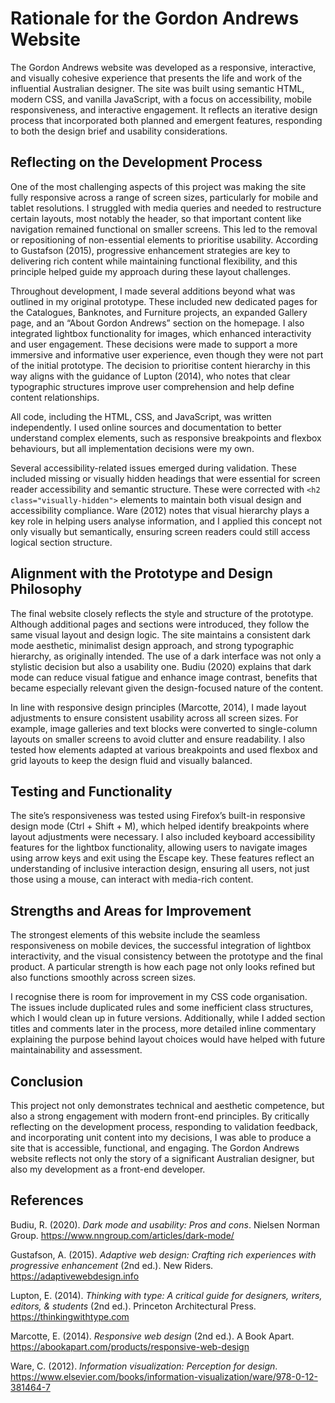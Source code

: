 # Rationale for the Gordon Andrews Website

The Gordon Andrews website was developed as a responsive, interactive, and visually cohesive experience that presents the life and work of the influential Australian designer. The site was built using semantic HTML, modern CSS, and vanilla JavaScript, with a focus on accessibility, mobile responsiveness, and interactive engagement. It reflects an iterative design process that incorporated both planned and emergent features, responding to both the design brief and usability considerations.

## Reflecting on the Development Process

One of the most challenging aspects of this project was making the site fully responsive across a range of screen sizes, particularly for mobile and tablet resolutions. I struggled with media queries and needed to restructure certain layouts, most notably the header, so that important content like navigation remained functional on smaller screens. This led to the removal or repositioning of non-essential elements to prioritise usability. According to Gustafson (2015), progressive enhancement strategies are key to delivering rich content while maintaining functional flexibility, and this principle helped guide my approach during these layout challenges.

Throughout development, I made several additions beyond what was outlined in my original prototype. These included new dedicated pages for the Catalogues, Banknotes, and Furniture projects, an expanded Gallery page, and an “About Gordon Andrews” section on the homepage. I also integrated lightbox functionality for images, which enhanced interactivity and user engagement. These decisions were made to support a more immersive and informative user experience, even though they were not part of the initial prototype. The decision to prioritise content hierarchy in this way aligns with the guidance of Lupton (2014), who notes that clear typographic structures improve user comprehension and help define content relationships.

All code, including the HTML, CSS, and JavaScript, was written independently. I used online sources and documentation to better understand complex elements, such as responsive breakpoints and flexbox behaviours, but all implementation decisions were my own.

Several accessibility-related issues emerged during validation. These included missing or visually hidden headings that were essential for screen reader accessibility and semantic structure. These were corrected with `<h2 class="visually-hidden">` elements to maintain both visual design and accessibility compliance. Ware (2012) notes that visual hierarchy plays a key role in helping users analyse information, and I applied this concept not only visually but semantically, ensuring screen readers could still access logical section structure.

## Alignment with the Prototype and Design Philosophy

The final website closely reflects the style and structure of the prototype. Although additional pages and sections were introduced, they follow the same visual layout and design logic. The site maintains a consistent dark mode aesthetic, minimalist design approach, and strong typographic hierarchy, as originally intended. The use of a dark interface was not only a stylistic decision but also a usability one. Budiu (2020) explains that dark mode can reduce visual fatigue and enhance image contrast, benefits that became especially relevant given the design-focused nature of the content.

In line with responsive design principles (Marcotte, 2014), I made layout adjustments to ensure consistent usability across all screen sizes. For example, image galleries and text blocks were converted to single-column layouts on smaller screens to avoid clutter and ensure readability. I also tested how elements adapted at various breakpoints and used flexbox and grid layouts to keep the design fluid and visually balanced.

## Testing and Functionality

The site’s responsiveness was tested using Firefox’s built-in responsive design mode (Ctrl + Shift + M), which helped identify breakpoints where layout adjustments were necessary. I also included keyboard accessibility features for the lightbox functionality, allowing users to navigate images using arrow keys and exit using the Escape key. These features reflect an understanding of inclusive interaction design, ensuring all users, not just those using a mouse, can interact with media-rich content.

## Strengths and Areas for Improvement

The strongest elements of this website include the seamless responsiveness on mobile devices, the successful integration of lightbox interactivity, and the visual consistency between the prototype and the final product. A particular strength is how each page not only looks refined but also functions smoothly across screen sizes.

I recognise there is room for improvement in my CSS code organisation. The issues include duplicated rules and some inefficient class structures, which I would clean up in future versions. Additionally, while I added section titles and comments later in the process, more detailed inline commentary explaining the purpose behind layout choices would have helped with future maintainability and assessment.

## Conclusion

This project not only demonstrates technical and aesthetic competence, but also a strong engagement with modern front-end principles. By critically reflecting on the development process, responding to validation feedback, and incorporating unit content into my decisions, I was able to produce a site that is accessible, functional, and engaging. The Gordon Andrews website reflects not only the story of a significant Australian designer, but also my development as a front-end developer.

## References

Budiu, R. (2020). *Dark mode and usability: Pros and cons*. Nielsen Norman Group. https://www.nngroup.com/articles/dark-mode/

Gustafson, A. (2015). *Adaptive web design: Crafting rich experiences with progressive enhancement* (2nd ed.). New Riders. https://adaptivewebdesign.info

Lupton, E. (2014). *Thinking with type: A critical guide for designers, writers, editors, & students* (2nd ed.). Princeton Architectural Press. https://thinkingwithtype.com

Marcotte, E. (2014). *Responsive web design* (2nd ed.). A Book Apart. https://abookapart.com/products/responsive-web-design

Ware, C. (2012). *Information visualization: Perception for design*. https://www.elsevier.com/books/information-visualization/ware/978-0-12-381464-7
